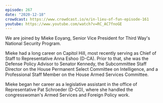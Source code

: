```yaml
---
episode: 267
date: "2020-12-18"
crowdcast: https://www.crowdcast.io/e/in-lieu-of-fun-episode-161
youtube: https://www.youtube.com/watch?v=RC_AC7fnoGE
---
```

We are joined by Mieke Eoyang, Senior Vice President for Third Way's National
Security Program.

Mieke had a long career on Capitol Hill, most recently serving as Chief of
Staff to Representative Anna Eshoo (D-CA). Prior to that, she was the Defense
Policy Advisor to Senator Kennedy, the Subcommittee Staff Director on the House
Permanent Select Committee on Intelligence, and a Professional Staff Member on
the House Armed Services Committee.

Mieke began her career as a legislative assistant in the office of
Representative Pat Schroeder (D-CO), where she handled the congresswoman's
Armed Services and Foreign Policy work.
